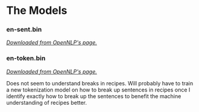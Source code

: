 
# The Models


### en-sent.bin

[*Downloaded from OpenNLP's page.*](http://opennlp.sourceforge.net/models-1.5/)

### en-token.bin

[*Downloaded from OpenNLP's page.*](http://opennlp.sourceforge.net/models-1.5/)

Does not seem to understand breaks in recipes. Will probably have to train a new tokenization model on 
how to break up sentences in recipes once I identify exactly how to break up the sentences to benefit 
the machine understanding of recipes better.